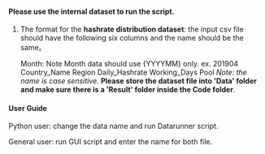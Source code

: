 #### Please use the internal dataset to run the script.

1. The format for the **hashrate distribution dataset**: the input csv file should have the following six columns and the name should be the same。

    Month: Note Month data should use {YYYYMM} only. ex. 201904 
    Country_Name
    Region
    Daily_Hashrate
    Working_Days
    Pool
*Note: the name is case sensitive.* **Please store the dataset file into 'Data' folder and make sure there is a 'Result' folder inside the Code folder**.

#### User Guide

Python user: change the data name and run Datarunner script. 

General user: run GUI script and enter the name for both file. 